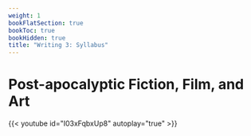 ```yaml
---
weight: 1
bookFlatSection: true
bookToc: true
bookHidden: true
title: "Writing 3: Syllabus"
---
```


# Post-apocalyptic Fiction, Film, and Art

{{< youtube id="I03xFqbxUp8" autoplay="true" >}}


